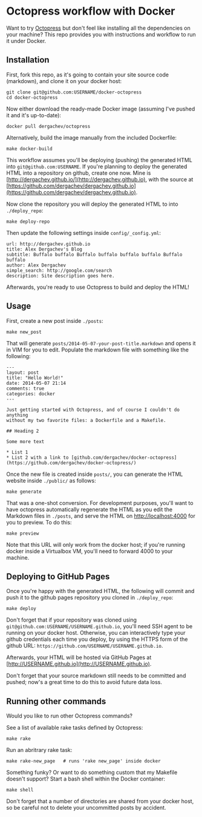 Octopress workflow with Docker
==============================

Want to try [Octopress](https://github.com/imathis/octopress) but don't feel like installing
all the dependencies on your machine? This repo provides you with instructions and workflow to
run it under Docker.

## Installation

First, fork this repo, as it's going to contain your site source code
(markdown), and clone it on your docker host:

    git clone git@github.com:USERNAME/docker-octopress
    cd docker-octopress

Now either download the ready-made Docker image (assuming I've pushed it and it's up-to-date):

    docker pull dergachev/octopress

Alternatively, build the image manually from the included Dockerfile:

    make docker-build

This workflow assumes you'll be deploying (pushing) the generated HTML into
`git@github.com:USERNAME`. If you're planning to deploy the generated HTML
into a repository on github, create one now.  Mine is
[http://dergachev.github.io/](http://dergachev.github.io), with the source at
[https://github.com/dergachev/dergachev.github.io](https://github.com/dergachev/dergachev.github.io).

Now clone the repository you will deploy the generated HTML to into
`./deploy_repo`:

    make deploy-repo

Then update the following settings inside `config/_config.yml`:

    url: http://dergachev.github.io
    title: Alex Dergachev's Blog
    subtitle: Buffalo buffalo Buffalo buffalo buffalo buffalo Buffalo buffalo
    author: Alex Dergachev
    simple_search: http://google.com/search
    description: Site description goes here.

Afterwards, you're ready to use Octopress to build and deploy the HTML!

## Usage

First, create a new post inside `./posts`:

    make new_post

That will generate `posts/2014-05-07-your-post-title.markdown` and opens it in
VIM for you to edit.  Populate the markdown file with something like the
following:

    ---
    layout: post
    title: "Hello World!"
    date: 2014-05-07 21:14
    comments: true
    categories: docker
    ---

    Just getting started with Octopress, and of course I couldn't do anything
    without my two favorite files: a Dockerfile and a Makefile.

    ## Heading 2

    Some more text

    * List 1
    * List 2 with a link to [github.com/dergachev/docker-octopress](https://github.com/dergachev/docker-octopress/)

Once the new file is created inside `posts/`, you can generate the HTML website
inside `./public/` as follows:

    make generate 

That was a one-shot conversion. For development purposes, you'll want to have
octopress automatically regenerate the HTML as you edit the Markdown files in
`./posts`, and serve the HTML on [http://localhost:4000](http://localhost:4000)
for you to preview. To do this:

    make preview

Note that this URL will only work from the docker host; if you're running
docker inside a Virtualbox VM, you'll need to forward 4000 to your machine.

## Deploying to GitHub Pages

Once you're happy with the generated HTML, the following will commit and push it 
to the github pages repository you cloned in `./deploy_repo`:

    make deploy

Don't forget that if your repository was cloned using `git@github.com:USERNAME/USERNAME.github.io`, 
you'll need SSH agent to be running on your docker host.  Otherwise, you can
interactively type your github credentials each time you deploy, by using the
HTTPS form of the github URL: `https://github.com/USERNAME/USERNAME.github.io`.

Afterwards, your HTML will be hosted via GitHub Pages at
[http://USERNAME.github.io](http://USERNAME.github.io).

Don't forget that your source markdown still needs to be committed and pushed;
now's a great time to do this to avoid future data loss.

## Running other commands

Would you like to run other Octopress commands? 

See a list of available rake tasks defined by Octopress:

    make rake

Run an abritrary rake task:

    make rake-new_page   # runs 'rake new_page' inside docker

Something funky? Or want to do something custom that my Makefile doesn't support? 
Start a bash shell within the Docker container:

    make shell

Don't forget that a number of directories are shared from your docker host, so
be careful not to delete your uncommitted posts by accident.
